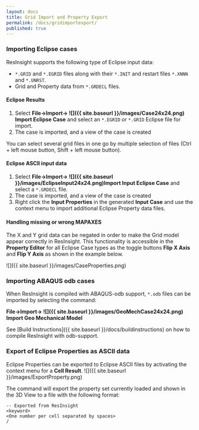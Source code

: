 ```yaml
---
layout: docs
title: Grid Import and Property Export
permalink: /docs/gridimportexport/
published: true
---
```




### Importing Eclipse cases 
ResInsight supports the following type of Eclipse input data:

- `*.GRID` and `*.EGRID` files along with their `*.INIT` and restart files `*.XNNN` and `*.UNRST`. 
- Grid and Property data from  `*.GRDECL` files.

#### Eclipse Results
1. Select **File->Import-> ![]({{ site.baseurl }}/images/Case24x24.png) Import Eclipse Case**  and select an `*.EGRID` or `*.GRID` Eclipse file for import.
2. The case is imported, and a view of the case is created

<div class="note">
You can select several grid files in one go by multiple selection of files (Ctrl + left mouse button, Shift + left mouse button). 
</div>

#### Eclipse ASCII input data
1. Select **File->Import-> ![]({{ site.baseurl }}/images/EclipseInput24x24.png)Import Input Eclipse Case** and select a `*.GRDECL` file.
2. The case is imported, and a view of the case is created
3. Right click the **Input Properties** in the generated **Input Case** and use the context menu to import additional Eclipse Property data files.

#### Handling missing or wrong MAPAXES

The X and Y grid data can be negated in order to make the Grid model appear correctly in ResInsight. This functionality is accessible in the **Property Editor** for all Eclipse Case types as the toggle buttons **Flip X Axis** and **Flip Y Axis** as shown in the example below.
 
![]({{ site.baseurl }}/images/CaseProperties.png)

### Importing ABAQUS odb cases
When ResInsight is compiled with ABAQUS-odb support, `*.odb` files can be imported by selecting the command:

**File->Import-> ![]({{ site.baseurl }}/images/GeoMechCase24x24.png) Import Geo Mechanical Model** 

See [Build Instructions]({{ site.baseurl }}/docs/buildinstructions) on how to compile ResInsight with odb-support.


### Export of Eclipse Properties as ASCII data

Eclipse Properties can be exported to Eclipse ASCII files by activating the context 
menu for a **Cell Result**. ![]({{ site.baseurl }}/images/ExportProperty.png) 

The command will export the property set currently loaded and shown in the 3D View to a file with the following format:

    -- Exported from ResInsight
    <keyword>
    <One number per cell separated by spaces>
    /
